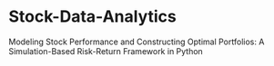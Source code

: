 # Stock-Data-Analytics
Modeling Stock Performance and Constructing Optimal Portfolios: A Simulation-Based Risk-Return Framework in Python
